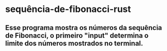 # sequência-de-fibonacci-rust
## Esse programa mostra os números da sequência de Fibonacci, o primeiro "input" determina o limite dos números mostrados no terminal.
